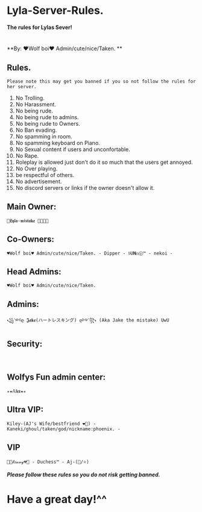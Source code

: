 # Lyla-Server-Rules.

**The rules for Lylas Sever!**

#

**By: ♥Wolf boi♥ Admin/cute/nice/Taken. **

## Rules. 

`Please note this may get you banned if you so not follow the rules for her server.`
1. No Trolling.
2. No Harassment.
3. No being rude.
4. No being rude to admins.
5. No being rude to Owners.
6. No Ban evading.
7. No spamming in room.
8. No spamming keyboard on Piano.
9. No Sexual content if users and unconfortable.
10. No Rape.
11. Roleplay is allowed just don't do it so much that the users get annoyed.
12. No Over playing.
13. be respectful of others.
14. No advertisement.
15. No discord servers or links if the owner doesn't allow it.

## Main Owner:

`🖤𝕷𝖞𝖑𝖆-𝖒𝖎𝖘𝖙𝖆𝖐𝖊 🖤🖕😝🖕` 

## Co-Owners:

`♥Wolf boi♥ Admin/cute/nice/Taken. - Dipper - 𝔟𝚄𝗡𝕟Ⓨ™ - nekoi -`

## Head Admins:

``♥Wolf boi♥ Admin/cute/nice/Taken.``

## Admins: 

`꧁༺ღ ͏𝕵𝖆𝖐𝖊(ハートレスキング) ღ༻꧂ (Aka Jake the mistake) UwU`

## Security:

`ㅤㅤㅤㅤㅤㅤㅤㅤㅤ`

## Wolfys Fun admin center:

`✭★𝔸𝖑𝖊𝖝★✭`

## Ultra VIP:

`Kiley-(AJ's Wife/bestfriend ❤️🤞) - Kaneki/ghoul/taken/god/nickname:phoenix. -`


## VIP

`🥀💔𝓁𝑜𝓃𝓃𝓎💔🥀 - Duchess™ - Aj-(🦉/⭐)`

***Please follow these rules so you do not risk getting banned.***
#
# Have a great day!^^
